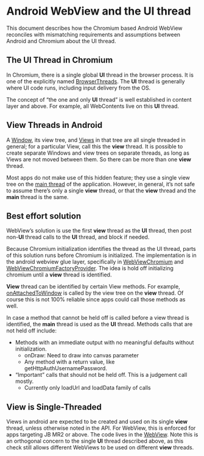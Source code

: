 # Android WebView and the UI thread

This document describes how the Chromium based Android WebView reconciles with
mismatching requirements and assumptions between Android and Chromium about the
UI thread.


## The UI Thread in Chromium

In Chromium, there is a single global **UI** thread in the browser process. It
is one of the explicitly named
[BrowserThreads](/content/public/browser/browser_thread.h).
The **UI** thread is generally where UI code runs, including input delivery from
the OS.

The concept of “the one and only **UI** thread” is well established in content
layer and above. For example, all WebContents live on this **UI** thread.


## View Threads in Android

A [Window](http://developer.android.com/reference/android/view/Window.html), its
view tree, and [Views](https://developer.android.com/reference/android/view/View)
in that tree are all single threaded in general; for a particular View, call
this the **view** thread. It is possible to create separate Windows and view
trees on separate threads, as long as Views are not moved between them. So there
can be more than one **view** thread.

Most apps do not make use of this hidden feature; they use a single view tree on
the [main thread](http://developer.android.com/reference/android/os/Looper.html#getMainLooper())
of the application. However, in general, it’s not safe to assume there’s only a
single **view** thread, or that the **view** thread and the **main** thread is
the same.


## Best effort solution

WebView’s solution is use the first **view** thread as the **UI** thread, then
post non-**UI** thread calls to the **UI** thread, and block if needed.

Because Chromium initialization identifies the thread as the UI thread, parts of
this solution runs before Chromium is initialized. The implementation is in the
android webview glue layer, specifically in
[WebViewChromium](../glue/java/src/com/android/webview/chromium/WebViewChromium.java)
and [WebViewChromiumFactoryProvider](../glue/java/src/com/android/webview/chromium/WebViewChromiumFactoryProvider.java).
The idea is hold off initializing chromium until a **view** thread is identified.

**View** thread can be identified by certain View methods. For example,
[onAttachedToWindow](http://developer.android.com/reference/android/view/View.html#onAttachedToWindow())
is called by the view tree on the **view** thread. Of course this is not 100%
reliable since apps could call those methods as well.

In case a method that cannot be held off is called before a view thread is
identified, the **main** thread is used as the **UI** thread. Methods calls that
are not held off include:

*   Methods with an immediate output with no meaningful defaults without initialization.
    *   onDraw: Need to draw into canvas parameter
    *   Any method with a return value, like getHttpAuthUsernamePassword.
*   “Important” calls that should not be held off. This is a judgement call mostly.
    *   Currently only loadUrl and loadData family of calls


## View is Single-Threaded

Views in android are expected to be created and used on its single **view**
thread, unless otherwise noted in the API. For WebView, this is enforced for
apps targeting JB MR2 or above. The code lives in the
[WebView](https://github.com/android/platform_frameworks_base/blob/master/core/java/android/webkit/WebView.java).
Note this is an orthogonal concern to the single **UI** thread described above,
as this check still allows different WebViews to be used on different **view**
threads.

